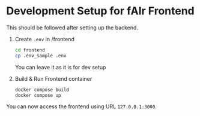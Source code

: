# Development Setup for fAIr Frontend

This should be followed after setting up the backend.

1. Create `.env` in /frontend
    ```bash
    cd frontend
    cp .env_sample .env
    ```
    You can leave it as it is for dev setup

2. Build & Run Frontend container

    ```bash
    docker compose build
    docker compose up
    ```

You can now access the frontend using URL `127.0.0.1:3000`.